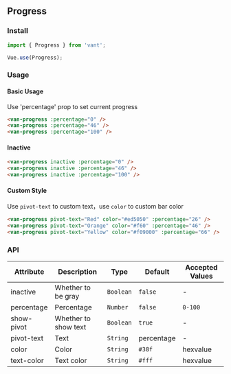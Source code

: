 ## Progress

### Install
``` javascript
import { Progress } from 'vant';

Vue.use(Progress);
```

### Usage

#### Basic Usage
Use 'percentage' prop to set current progress

```html
<van-progress :percentage="0" />
<van-progress :percentage="46" />
<van-progress :percentage="100" />
```


#### Inactive

```html
<van-progress inactive :percentage="0" />
<van-progress inactive :percentage="46" />
<van-progress inactive :percentage="100" />
```


#### Custom Style
Use `pivot-text` to custom text，use `color` to custom bar color

```html
<van-progress pivot-text="Red" color="#ed5050" :percentage="26" />
<van-progress pivot-text="Orange" color="#f60" :percentage="46" />
<van-progress pivot-text="Yellow" color="#f09000" :percentage="66" />
```

### API

| Attribute | Description | Type | Default | Accepted Values |
|-----------|-----------|-----------|-------------|-------------|
| inactive | Whether to be gray | `Boolean` | `false` | - |
| percentage | Percentage | `Number` | `false` | `0-100` |
| show-pivot | Whether to show text | `Boolean` | `true` | - |
| pivot-text | Text | `String` | percentage | - |
| color | Color | `String` | `#38f` | hexvalue |
| text-color | Text color | `String` | `#fff` | hexvalue |
